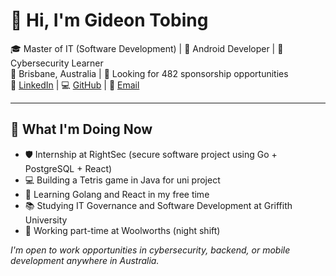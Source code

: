 # 👋 Hi, I'm Gideon Tobing

🎓 Master of IT (Software Development) | 📱 Android Developer | 🔐 Cybersecurity Learner  
📍 Brisbane, Australia | 💼 Looking for 482 sponsorship opportunities  
🔗 [LinkedIn](https://www.linkedin.com/in/gideon-tobing/) | 💻 [GitHub](https://github.com/gideonseven) | 📧 [Email](gideon.tobing@gmail.com)

---

## 🧠 What I'm Doing Now

- 🛡️ Internship at RightSec (secure software project using Go + PostgreSQL + React)  
- 💻 Building a Tetris game in Java for uni project  
- 📘 Learning Golang and React in my free time  
- 📚 Studying IT Governance and Software Development at Griffith University  
- 🛒 Working part-time at Woolworths (night shift)

_I'm open to work opportunities in cybersecurity, backend, or mobile development anywhere in Australia._
